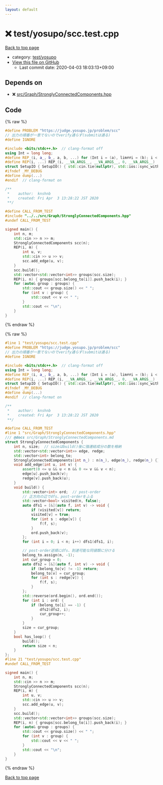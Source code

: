 ```yaml
---
layout: default
---
```


<!-- mathjax config similar to math.stackexchange -->
<script type="text/javascript" async
  src="https://cdnjs.cloudflare.com/ajax/libs/mathjax/2.7.5/MathJax.js?config=TeX-MML-AM_CHTML">
</script>
<script type="text/x-mathjax-config">
  MathJax.Hub.Config({
    TeX: { equationNumbers: { autoNumber: "AMS" }},
    tex2jax: {
      inlineMath: [ ['$','$'] ],
      processEscapes: true
    },
    "HTML-CSS": { matchFontHeight: false },
    displayAlign: "left",
    displayIndent: "2em"
  });
</script>

<script type="text/javascript" src="https://cdnjs.cloudflare.com/ajax/libs/jquery/3.4.1/jquery.min.js"></script>
<script src="https://cdn.jsdelivr.net/npm/jquery-balloon-js@1.1.2/jquery.balloon.min.js" integrity="sha256-ZEYs9VrgAeNuPvs15E39OsyOJaIkXEEt10fzxJ20+2I=" crossorigin="anonymous"></script>
<script type="text/javascript" src="../../../assets/js/copy-button.js"></script>
<link rel="stylesheet" href="../../../assets/css/copy-button.css" />


# :x: test/yosupo/scc.test.cpp

<a href="../../../index.html">Back to top page</a>

* category: <a href="../../../index.html#0b58406058f6619a0f31a172defc0230">test/yosupo</a>
* <a href="{{ site.github.repository_url }}/blob/master/test/yosupo/scc.test.cpp">View this file on GitHub</a>
    - Last commit date: 2020-04-03 18:03:13+09:00




## Depends on

* :x: <a href="../../../library/src/Graph/StronglyConnectedComponents.hpp.html">src/Graph/StronglyConnectedComponents.hpp</a>


## Code

<a id="unbundled"></a>
{% raw %}
```cpp
#define PROBLEM "https://judge.yosupo.jp/problem/scc"
// 出力の順番が一意でないのでverify通らず(submitは通る)
#define IGNORE

#include <bits/stdc++.h>  // clang-format off
using Int = long long;
#define REP_(i, a_, b_, a, b, ...) for (Int i = (a), lim##i = (b); i < lim##i; i++)
#define REP(i, ...) REP_(i, __VA_ARGS__, __VA_ARGS__, 0, __VA_ARGS__)
struct SetupIO { SetupIO() { std::cin.tie(nullptr), std::ios::sync_with_stdio(false), std::cout << std::fixed << std::setprecision(13); } } setup_io;
#ifndef _MY_DEBUG
#define dump(...)
#endif  // clang-format on

/**
 *    author:  knshnb
 *    created: Fri Apr  3 13:28:22 JST 2020
 **/

#define CALL_FROM_TEST
#include "../../src/Graph/StronglyConnectedComponents.hpp"
#undef CALL_FROM_TEST

signed main() {
    int n, m;
    std::cin >> n >> m;
    StronglyConnectedComponents scc(n);
    REP(i, m) {
        int u, v;
        std::cin >> u >> v;
        scc.add_edge(u, v);
    }
    scc.build();
    std::vector<std::vector<int>> groups(scc.size);
    REP(i, n) { groups[scc.belong_to[i]].push_back(i); }
    for (auto& group : groups) {
        std::cout << group.size() << " ";
        for (int v : group) {
            std::cout << v << " ";
        }
        std::cout << "\n";
    }
}

```
{% endraw %}

<a id="bundled"></a>
{% raw %}
```cpp
#line 1 "test/yosupo/scc.test.cpp"
#define PROBLEM "https://judge.yosupo.jp/problem/scc"
// 出力の順番が一意でないのでverify通らず(submitは通る)
#define IGNORE

#include <bits/stdc++.h>  // clang-format off
using Int = long long;
#define REP_(i, a_, b_, a, b, ...) for (Int i = (a), lim##i = (b); i < lim##i; i++)
#define REP(i, ...) REP_(i, __VA_ARGS__, __VA_ARGS__, 0, __VA_ARGS__)
struct SetupIO { SetupIO() { std::cin.tie(nullptr), std::ios::sync_with_stdio(false), std::cout << std::fixed << std::setprecision(13); } } setup_io;
#ifndef _MY_DEBUG
#define dump(...)
#endif  // clang-format on

/**
 *    author:  knshnb
 *    created: Fri Apr  3 13:28:22 JST 2020
 **/

#define CALL_FROM_TEST
#line 1 "src/Graph/StronglyConnectedComponents.hpp"
/// @docs src/Graph/StronglyConnectedComponents.md
struct StronglyConnectedComponents {
    int n, size;  // sizeはbuild()後に強連結成分の数を格納
    std::vector<std::vector<int>> edge, redge;
    std::vector<int> belong_to;
    StronglyConnectedComponents(int n_) : n(n_), edge(n_), redge(n_) {}
    void add_edge(int u, int v) {
        assert(0 <= u && u < n && 0 <= v && v < n);
        edge[u].push_back(v);
        redge[v].push_back(u);
    }
    void build() {
        std::vector<int> ord;  // post-order
        // 正方向の辺でdfs、post-orderをふる
        std::vector<bool> visited(n, false);
        auto dfs1 = [&](auto f, int v) -> void {
            if (visited[v]) return;
            visited[v] = true;
            for (int s : edge[v]) {
                f(f, s);
            }
            ord.push_back(v);
        };
        for (int i = 0; i < n; i++) dfs1(dfs1, i);

        // post-order逆順にdfs、到達可能な同値類に分ける
        belong_to.assign(n, -1);
        int cur_group = 0;
        auto dfs2 = [&](auto f, int v) -> void {
            if (belong_to[v] != -1) return;
            belong_to[v] = cur_group;
            for (int s : redge[v]) {
                f(f, s);
            }
        };
        std::reverse(ord.begin(), ord.end());
        for (int i : ord) {
            if (belong_to[i] == -1) {
                dfs2(dfs2, i);
                cur_group++;
            }
        }
        size = cur_group;
    }
    bool has_loop() {
        build();
        return size < n;
    }
};
#line 21 "test/yosupo/scc.test.cpp"
#undef CALL_FROM_TEST

signed main() {
    int n, m;
    std::cin >> n >> m;
    StronglyConnectedComponents scc(n);
    REP(i, m) {
        int u, v;
        std::cin >> u >> v;
        scc.add_edge(u, v);
    }
    scc.build();
    std::vector<std::vector<int>> groups(scc.size);
    REP(i, n) { groups[scc.belong_to[i]].push_back(i); }
    for (auto& group : groups) {
        std::cout << group.size() << " ";
        for (int v : group) {
            std::cout << v << " ";
        }
        std::cout << "\n";
    }
}

```
{% endraw %}

<a href="../../../index.html">Back to top page</a>

